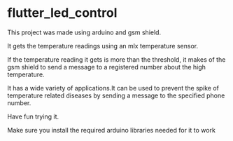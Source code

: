 # flutter_led_control


This project was made using arduino and gsm shield.

It gets the temperature readings using an mlx temperature sensor.

If the temperature reading it gets is more than the threshold, it makes of the gsm shield to send a message to a registered number about the high temperature.


It has a wide variety of applications.It can be used to prevent the spike of temperature related diseases by sending  a message to the specified phone number.



Have fun trying it.

Make sure you install the required arduino libraries needed for it to work
